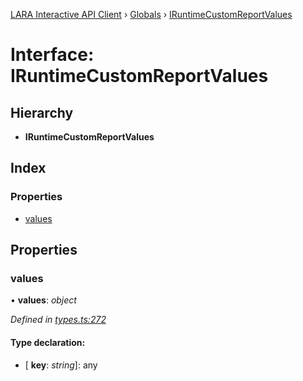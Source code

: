 [LARA Interactive API Client](../README.md) › [Globals](../globals.md) › [IRuntimeCustomReportValues](iruntimecustomreportvalues.md)

# Interface: IRuntimeCustomReportValues

## Hierarchy

* **IRuntimeCustomReportValues**

## Index

### Properties

* [values](iruntimecustomreportvalues.md#values)

## Properties

###  values

• **values**: *object*

*Defined in [types.ts:272](../../../lara-typescript/src/interactive-api-client/types.ts#L272)*

#### Type declaration:

* \[ **key**: *string*\]: any
